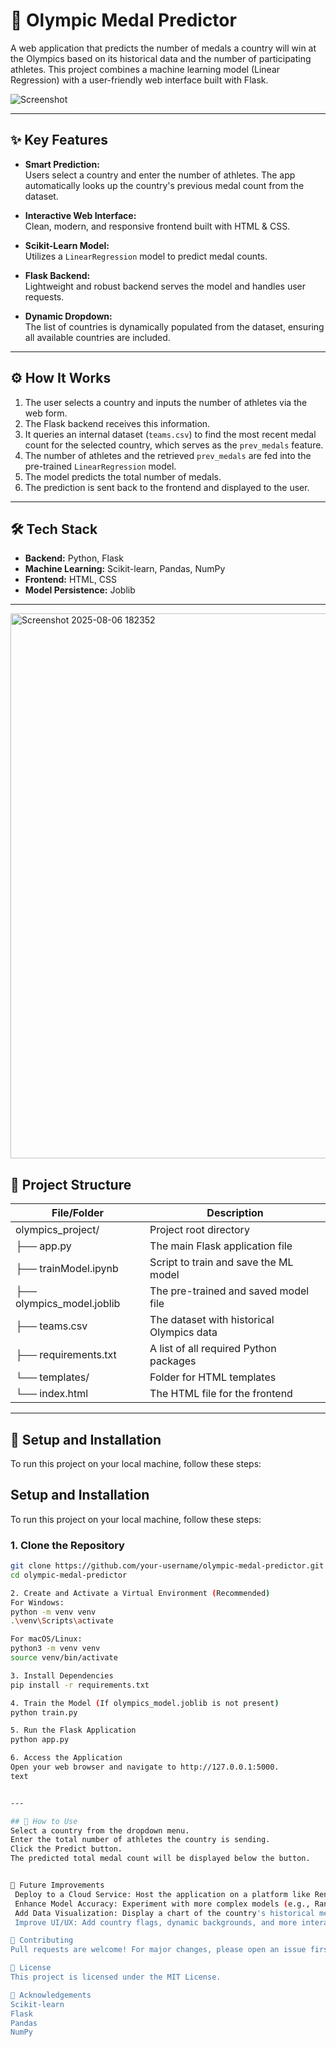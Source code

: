 # 🏅 Olympic Medal Predictor

A web application that predicts the number of medals a country will win at the Olympics based on its historical data and the number of participating athletes. This project combines a machine learning model (Linear Regression) with a user-friendly web interface built with Flask.

![Screenshot](screenshot.png)
<!-- Replace the image above with a screenshot of your running application -->

---

## ✨ Key Features

- **Smart Prediction:**  
  Users select a country and enter the number of athletes. The app automatically looks up the country's previous medal count from the dataset.

- **Interactive Web Interface:**  
  Clean, modern, and responsive frontend built with HTML & CSS.

- **Scikit-Learn Model:**  
  Utilizes a `LinearRegression` model to predict medal counts.

- **Flask Backend:**  
  Lightweight and robust backend serves the model and handles user requests.

- **Dynamic Dropdown:**  
  The list of countries is dynamically populated from the dataset, ensuring all available countries are included.

---

## ⚙️ How It Works

1. The user selects a country and inputs the number of athletes via the web form.
2. The Flask backend receives this information.
3. It queries an internal dataset (`teams.csv`) to find the most recent medal count for the selected country, which serves as the `prev_medals` feature.
4. The number of athletes and the retrieved `prev_medals` are fed into the pre-trained `LinearRegression` model.
5. The model predicts the total number of medals.
6. The prediction is sent back to the frontend and displayed to the user.

---

## 🛠️ Tech Stack

- **Backend:** Python, Flask
- **Machine Learning:** Scikit-learn, Pandas, NumPy
- **Frontend:** HTML, CSS
- **Model Persistence:** Joblib

---
<img width="1909" height="872" alt="Screenshot 2025-08-06 182352" src="https://github.com/user-attachments/assets/72dcc05f-710e-42ff-ae9c-23a3600599fe" />


## 📁 Project Structure

| File/Folder              | Description                                      |
|--------------------------|--------------------------------------------------|
| olympics_project/        | Project root directory                           |
| ├── app.py               | The main Flask application file                  |
| ├── trainModel.ipynb     | Script to train and save the ML model            |
| ├── olympics_model.joblib| The pre-trained and saved model file             |
| ├── teams.csv            | The dataset with historical Olympics data        |
| ├── requirements.txt     | A list of all required Python packages           |
| └── templates/           | Folder for HTML templates                        |
|     └── index.html       | The HTML file for the frontend                   |


---


## 🚀 Setup and Installation

To run this project on your local machine, follow these steps:

## Setup and Installation

To run this project on your local machine, follow these steps:

### 1. Clone the Repository

```bash
git clone https://github.com/your-username/olympic-medal-predictor.git
cd olympic-medal-predictor

2. Create and Activate a Virtual Environment (Recommended)
For Windows:
python -m venv venv
.\venv\Scripts\activate

For macOS/Linux:
python3 -m venv venv
source venv/bin/activate

3. Install Dependencies
pip install -r requirements.txt

4. Train the Model (If olympics_model.joblib is not present)
python train.py

5. Run the Flask Application
python app.py

6. Access the Application
Open your web browser and navigate to http://127.0.0.1:5000.
text


---

## 📖 How to Use
Select a country from the dropdown menu.
Enter the total number of athletes the country is sending.
Click the Predict button.
The predicted total medal count will be displayed below the button.


🔮 Future Improvements
 Deploy to a Cloud Service: Host the application on a platform like Render or PythonAnywhere to make it publicly accessible.
 Enhance Model Accuracy: Experiment with more complex models (e.g., RandomForestRegressor) or additional features (like country GDP) to improve prediction accuracy.
 Add Data Visualization: Display a chart of the country's historical medal performance.
 Improve UI/UX: Add country flags, dynamic backgrounds, and more interactive elements.

🤝 Contributing
Pull requests are welcome! For major changes, please open an issue first to discuss what you would like to change.

📄 License
This project is licensed under the MIT License.

🙏 Acknowledgements
Scikit-learn
Flask
Pandas
NumPy
